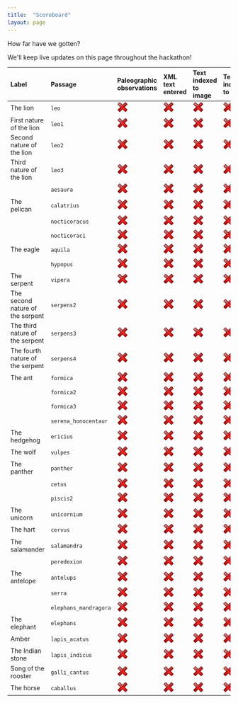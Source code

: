 ```yaml
---
title:  "Scoreboard"
layout: page
---
```



How far have we gotten?

We'll keep live updates on this page throughout the hackathon!


| Label                            | Passage     | Paleographic observations | XML text entered     | Text indexed to image | Text indexed to page | Edition validated                           |
|:---------------------------------|:----------------------|:--------------------------|:---------------------|:----------------------|:---------------------|:--------------------------------------------|
| The lion                         | `leo`                 | ![no](./imgs/no.png)      | ![no](./imgs/no.png) | ![no](./imgs/no.png)  | ![no](./imgs/no.png) | ![no](./imgs/no.png)                        |
| First nature of the lion         | `leo1`                | ![no](./imgs/no.png)      | ![no](./imgs/no.png) | ![no](./imgs/no.png)  | ![no](./imgs/no.png) | ![no](./imgs/no.png)                        |
| Second nature of the lion        | `leo2`                | ![no](./imgs/no.png)      | ![no](./imgs/no.png) | ![no](./imgs/no.png)  | ![no](./imgs/no.png) | ![no](./imgs/no.png)                        |
| Third nature of the lion         | `leo3`                | ![no](./imgs/no.png)      | ![no](./imgs/no.png) | ![no](./imgs/no.png)  | ![no](./imgs/no.png) | ![no](./imgs/no.png)                        |
|                                  | `aesaura`             | ![no](./imgs/no.png)      | ![no](./imgs/no.png) | ![no](./imgs/no.png)  | ![no](./imgs/no.png) | ![no](./imgs/no.png)                        |
| The pelican                      | `calatrius`           | ![no](./imgs/no.png)      | ![no](./imgs/no.png) | ![no](./imgs/no.png)  | ![no](./imgs/no.png) | ![no](./imgs/no.png)                        |
|                                  | `nocticoracus`        | ![no](./imgs/no.png)      | ![no](./imgs/no.png) | ![no](./imgs/no.png)  | ![no](./imgs/no.png) | ![no](./imgs/no.png)                        |
|                                  | `nocticoraci`         | ![no](./imgs/no.png)      | ![no](./imgs/no.png) | ![no](./imgs/no.png)  | ![no](./imgs/no.png) | ![no](./imgs/no.png)                        |
| The eagle                        | `aquila`              | ![no](./imgs/no.png)      | ![no](./imgs/no.png) | ![no](./imgs/no.png)  | ![no](./imgs/no.png) | ![no](./imgs/no.png)                        |
|                                  | `hypopus`             | ![no](./imgs/no.png)      | ![no](./imgs/no.png) | ![no](./imgs/no.png)  | ![no](./imgs/no.png) | ![no](./imgs/no.png)                        |
| The serpent                      | `vipera`              | ![no](./imgs/no.png)      | ![no](./imgs/no.png) | ![no](./imgs/no.png)  | ![no](./imgs/no.png) | ![no](./imgs/no.png)                        |
| The second nature of the serpent | `serpens2`            | ![no](./imgs/no.png)      | ![no](./imgs/no.png) | ![no](./imgs/no.png)  | ![no](./imgs/no.png) | ![no](./imgs/no.png)                        |
| The third nature of the serpent  | `serpens3`            | ![no](./imgs/no.png)      | ![no](./imgs/no.png) | ![no](./imgs/no.png)  | ![no](./imgs/no.png) | ![no](./imgs/no.png)                        |
| The fourth nature of the serpent | `serpens4`            | ![no](./imgs/no.png)      | ![no](./imgs/no.png) | ![no](./imgs/no.png)  | ![no](./imgs/no.png) | ![no](./imgs/no.png)                        |
| The ant                          | `formica`             | ![no](./imgs/no.png)      | ![no](./imgs/no.png) | ![no](./imgs/no.png)  | ![no](./imgs/no.png) | ![no](./imgs/no.png)                        |
|                                  | `formica2`            | ![no](./imgs/no.png)      | ![no](./imgs/no.png) | ![no](./imgs/no.png)  | ![no](./imgs/no.png) | ![no](./imgs/no.png)                        |
|                                  | `formica3`            | ![no](./imgs/no.png)      | ![no](./imgs/no.png) | ![no](./imgs/no.png)  | ![no](./imgs/no.png) | ![no](./imgs/no.png)                        |
|                                  | `serena_honocentaur`  | ![no](./imgs/no.png)      | ![no](./imgs/no.png) | ![no](./imgs/no.png)  | ![no](./imgs/no.png) | ![no](./imgs/no.png)                        |
| The hedgehog                     | `ericius`             | ![no](./imgs/no.png)      | ![no](./imgs/no.png) | ![no](./imgs/no.png)  | ![no](./imgs/no.png) | ![no](./imgs/no.png)                        |
| The wolf                         | `vulpes`              | ![no](./imgs/no.png)      | ![no](./imgs/no.png) | ![no](./imgs/no.png)  | ![no](./imgs/no.png) | ![no](./imgs/no.png)                        |
| The panther                      | `panther`             | ![no](./imgs/no.png)      | ![no](./imgs/no.png) | ![no](./imgs/no.png)  | ![no](./imgs/no.png) | ![no](./imgs/no.png)                        |
|                                  | `cetus`               | ![no](./imgs/no.png)      | ![no](./imgs/no.png) | ![no](./imgs/no.png)  | ![no](./imgs/no.png) | ![no](./imgs/no.png)                        |
|                                  | `piscis2`             | ![no](./imgs/no.png)      | ![no](./imgs/no.png) | ![no](./imgs/no.png)  | ![no](./imgs/no.png) | ![no](./imgs/no.png)                        |
| The unicorn                      | `unicornium`          | ![no](./imgs/no.png)      | ![no](./imgs/no.png) | ![no](./imgs/no.png)  | ![no](./imgs/no.png) | ![no](./imgs/no.png)                        |
| The hart                         | `cervus`              | ![no](./imgs/no.png)      | ![no](./imgs/no.png) | ![no](./imgs/no.png)  | ![no](./imgs/no.png) | ![no](./imgs/no.png)                        |
| The salamander                   | `salamandra`          | ![no](./imgs/no.png)      | ![no](./imgs/no.png) | ![no](./imgs/no.png)  | ![no](./imgs/no.png) | ![no](./imgs/no.png)                        |
|                                  | `peredexion`          | ![no](./imgs/no.png)      | ![no](./imgs/no.png) | ![no](./imgs/no.png)  | ![no](./imgs/no.png) | ![no](./imgs/no.png)                        |
| The antelope                     | `antelups`            | ![no](./imgs/no.png)      | ![no](./imgs/no.png) | ![no](./imgs/no.png)  | ![no](./imgs/no.png) | ![no](./imgs/no.png)                        |
|                                  | `serra`               | ![no](./imgs/no.png)      | ![no](./imgs/no.png) | ![no](./imgs/no.png)  | ![no](./imgs/no.png) | ![no](./imgs/no.png)                        |
|                                  | `elephans_mandragora` | ![no](./imgs/no.png)      | ![no](./imgs/no.png) | ![no](./imgs/no.png)  | ![no](./imgs/no.png) | ![no](./imgs/no.png)                        |
| The elephant                                           | `elephans`                | ![no](./imgs/no.png) | ![no](./imgs/no.png)  | ![no](./imgs/no.png) | ![no](./imgs/no.png) | ![no](./imgs/no.png) |
| Amber                                                  | `lapis_acatus`            | ![no](./imgs/no.png) | ![no](./imgs/no.png)  | ![no](./imgs/no.png) | ![no](./imgs/no.png) | ![no](./imgs/no.png) |
| The Indian stone                                      | `lapis_indicus`           | ![no](./imgs/no.png) | ![no](./imgs/no.png)  | ![no](./imgs/no.png) | ![no](./imgs/no.png) | ![no](./imgs/no.png) |
| Song of the rooster        |                            `galli_cantus`            | ![no](./imgs/no.png) | ![no](./imgs/no.png)  | ![no](./imgs/no.png) | ![no](./imgs/no.png) | ![no](./imgs/no.png) |
| The horse                                               | `caballus`                | ![no](./imgs/no.png) | ![no](./imgs/no.png)  | ![no](./imgs/no.png) | ![no](./imgs/no.png) | ![no](./imgs/no.png) |
